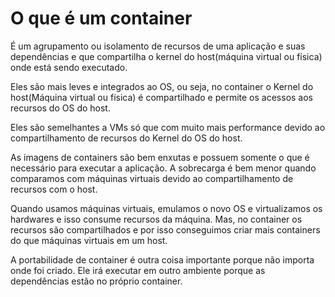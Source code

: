 # O que é um container

É um agrupamento ou isolamento de recursos de uma aplicação e suas dependências e que compartilha o kernel do host(máquina virtual ou física) onde está sendo executado.

Eles são mais leves e integrados ao OS, ou seja, no container o Kernel do host(Máquina virtual ou física) é compartilhado e permite os acessos aos recursos do OS do host.

Eles são semelhantes a VMs só que com muito mais performance devido ao compartilhamento de recursos do Kernel do OS do host.

As imagens de containers são bem enxutas e possuem somente o que é necessário para executar a aplicação. A sobrecarga é bem menor quando comparamos com máquinas virtuais devido ao compartilhamento de recursos com o host.

Quando usamos máquinas virtuais, emulamos o novo OS e virtualizamos os hardwares e isso consume recursos da máquina. Mas, no container os recursos são compartilhados e por isso conseguimos criar mais containers do que máquinas virtuais em um host.

A portabilidade de container é outra coisa importante porque não importa onde foi criado. Ele irá executar em outro ambiente porque as dependências estão no próprio container.
